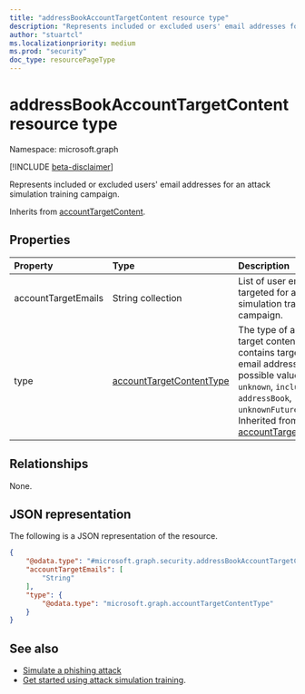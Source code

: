 ```yaml
---
title: "addressBookAccountTargetContent resource type"
description: "Represents included or excluded users' email addresses for an attack simulation training campaign."
author: "stuartcl"
ms.localizationpriority: medium
ms.prod: "security"
doc_type: resourcePageType
---
```


# addressBookAccountTargetContent resource type

Namespace: microsoft.graph

[!INCLUDE [beta-disclaimer](../../includes/beta-disclaimer.md)]

Represents included or excluded users' email addresses for an attack simulation training campaign.

Inherits from [accountTargetContent](../resources/accounttargetcontent.md).

## Properties

|Property|Type|Description|
|:---|:---|:---|
|accountTargetEmails|String collection|List of user emails targeted for an attack simulation training campaign.|
|type|[accountTargetContentType](../resources/accountTargetContent.md#accountTargetContentType-values)| The type of account target content contains targeted user email addresses. The possible values are: `unknown`, `includeAll`, `addressBook`, `unknownFutureValue`. Inherited from [accountTargetContent](../resources/accounttargetcontent.md).|

## Relationships

None.

## JSON representation

The following is a JSON representation of the resource.
<!-- {
  "blockType": "resource",
  "@odata.type": "microsoft.graph.addressBookAccountTargetContent",
  "openType": true
}
-->
``` json
{
    "@odata.type": "#microsoft.graph.security.addressBookAccountTargetContent",
    "accountTargetEmails": [
        "String"
    ],
    "type": {
        "@odata.type": "microsoft.graph.accountTargetContentType"
    }
}
```

## See also

- [Simulate a phishing attack](/microsoft-365/security/office-365-security/attack-simulation-training?view=o365-worldwide&preserve-view=true)
- [Get started using attack simulation training](/microsoft-365/security/office-365-security/attack-simulation-training-get-started?view=o365-worldwide&preserve-view=true#simulations).
